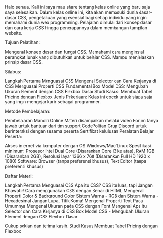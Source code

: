 Halo semua. Kali ini saya mau share tentang kelas online yang baru saja saya selesaikan.
Dalam kelas online ini, kita akan memasuki dunia dasar-dasar CSS, pengetahuan yang esensial bagi setiap individu yang ingin memahami dunia web programming.
Pelajaran dimulai dari konsep dasar dan cara kerja CSS hingga penerapannya dalam membangun tampilan website.

Tujuan Pelatihan:

Mengenal konsep dasar dan fungsi CSS.
Memahami cara menginstal perangkat lunak yang dibutuhkan untuk belajar CSS.
Mampu menjelaskan prinsip dasar CSS.

Silabus:

Langkah Pertama Menguasai CSS
Mengenal Selector dan Cara Kerjanya di CSS
Menguasai Properti CSS Fundamental
Box Model CSS: Mengubah Ukuran Element dengan CSS
Flexbox Dasar
Studi Kasus: Membuat Tabel Pricing dengan Flexbox
Jenis Pekerjaan: Kelas ini cocok untuk siapa saja yang ingin mengejar karir sebagai programmer.

Metode Pembelajaran:

Pembelajaran Mandiri Online
Materi disampaikan melalui video
Forum tanya jawab untuk bantuan dari tim support CodePolitan
Grup Discord untuk berinteraksi dengan sesama peserta
Sertifikat kelulusan
Peralatan Belajar Peserta:

Akses internet via komputer dengan OS Windows/Mac/Linux
Spesifikasi minimum: Prosesor Intel Dual Core (Disarankan Core i3 ke atas), RAM 1GB (Disarankan 2GB), Resolusi layar 1366 x 768 (Disarankan Full HD 1920 x 1080)
Software: Browser (tanpa preferensi khusus), Text Editor (tanpa preferensi khusus)

Daftar Materi:

Langkah Pertama Menguasai CSS
Apa itu CSS?
CSS itu luas, tapi Jangan Khawatir!
Cara menggunakan CSS dengan Benar di HTML
Mengenal Properti Color & Background Color
Sistem Warna - RGB dan Sistem Warna - Hexadesimal
Jangan Lupa, Titik Koma!
Mengenal Properti Text Pada Umumnya
Mengenal Ukuran pada CSS dengan Font
Mengenal Apa itu Selector dan Cara Kerjanya di CSS
Box Model CSS - Mengubah Ukuran Element dengan CSS
Flexbox Dasar

Cukup sekian dan terima kasih.
Studi Kasus Membuat Tabel Pricing dengan Flexbox
